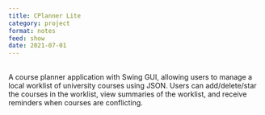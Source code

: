 ```yaml
---
title: CPlanner Lite
category: project
format: notes
feed: show
date: 2021-07-01
---
```


\
A course planner application with Swing GUI, allowing users to manage a local worklist of university courses using JSON. Users can add/delete/star the courses in the worklist, view summaries of the worklist, and receive reminders when courses are conflicting.
